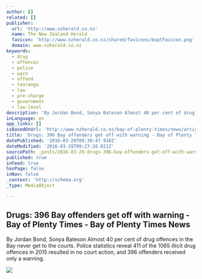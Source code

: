 ```yaml
---
author: []
related: []
publisher:
  url: 'http://www.nzherald.co.nz'
  name: The New Zealand Herald
  favicon: 'http://www.nzherald.co.nz/shared/favicons/boptFavicon.png'
  domain: www.nzherald.co.nz
keywords:
  - drug
  - offences
  - police
  - warn
  - offend
  - tauranga
  - law
  - pre-charge
  - government
  - low-level
description: 'By Jordan Bond, Sonya Bateson Almost 40 per cent of drug offences in the Bay never get to the courts. Police statistics reveal 411 of the 1065 illicit drug offences in 2015 resulted in no court action, and 396 offenders received only a warning.'
inLanguage: en
app_links: []
isBasedOnUrl: 'http://www.nzherald.co.nz/bay-of-plenty-times/news/article.cfm?c_id=1503343&objectid=11613063'
title: 'Drugs: 396 Bay offenders get off with warning - Bay of Plenty Times - Bay of Plenty Times News'
datePublished: '2016-03-29T09:30:47.918Z'
dateModified: '2016-03-29T09:27:28.021Z'
sourcePath: _posts/2016-03-29-drugs-396-bay-offenders-get-off-with-warning-bay-of-plent.md
published: true
inFeed: true
hasPage: false
inNav: false
_context: 'http://schema.org'
_type: MediaObject

---
```

<article style=""><h1>Drugs: 396 Bay offenders get off with warning - Bay of Plenty Times - Bay of Plenty Times News</h1><p>By Jordan Bond, Sonya Bateson Almost 40 per cent of drug offences in the Bay never get to the courts. Police statistics reveal 411 of the 1065 illicit drug offences in 2015 resulted in no court action, and 396 offenders received only a warning.</p><img src="http://media.nzherald.co.nz/webcontent/image/jpg/201614/04852521eaa12f475a365d2504f11cbf97b4ba82_1024x761.jpg" /></article>